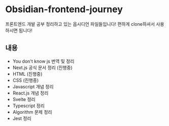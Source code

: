 # Obsidian-frontend-journey

프론트엔드 개발 공부 정리하고 있는 옵시디언 파일들입니다! 편하게 clone하셔서 사용하시면 됩니다!



## 내용

- You don't know js 번역 및 정리
- Next.js 공식 문서 정리 (진행중)
- HTML (진행중)
- CSS (진행중)
- Javascript 개념 정리
- React.js 개념 정리
- Svelte 정리
- Typescript 정리
- Algorithm 문제 정리
- Jest 정리

